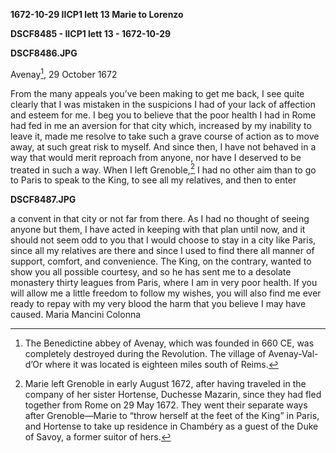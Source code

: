 **1672-10-29 IICP1 lett 13 Marie to Lorenzo**

**DSCF8485 - IICP1 lett 13 - 1672-10-29**

**DSCF8486.JPG**

Avenay[^1], 29 October 1672

From the many appeals you’ve been making to get me back, I see quite clearly that I was mistaken in the suspicions I had of your lack of affection and esteem for me. I beg you to believe that the poor health I had in Rome had fed in me an aversion for that city which, increased by my inability to leave it, made me resolve to take such a grave course of action as to move away, at such great risk to myself. And since then, I have not behaved in a way that would merit reproach from anyone, nor have I deserved to be treated in such a way. When I left Grenoble,[^2] I had no other aim than to go to Paris to speak to the King, to see all my relatives, and then to enter

**DSCF8487.JPG**

a convent in that city or not far from there. As I had no thought of seeing anyone but them, I have acted in keeping with that plan until now, and it should not seem odd to you that I would choose to stay in a city like Paris, since all my relatives are there and since I used to find there all manner of support, comfort, and convenience. The King, on the contrary, wanted to show you all possible courtesy, and so he has sent me to a desolate monastery thirty leagues from Paris, where I am in very poor health. If you will allow me a little freedom to follow my wishes, you will also find me ever ready to repay with my very blood the harm that you believe I may have caused.
									Maria Mancini Colonna


[^1]: The Benedictine abbey of Avenay, which was founded in 660 CE, was completely destroyed during the Revolution. The village of Avenay-Val-d’Or where it was located is eighteen miles south of Reims.
[^2]: Marie left Grenoble in early August 1672, after having traveled in the company of her sister Hortense, Duchesse Mazarin, since they had fled together from Rome on 29 May 1672. They went their separate ways after Grenoble—Marie to “throw herself at the feet of the King” in Paris, and Hortense to take up residence in Chambéry as a guest of the Duke of Savoy, a former suitor of hers.